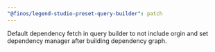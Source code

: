 ```yaml
---
"@finos/legend-studio-preset-query-builder": patch
---
```


Default dependency fetch in query builder to not include orgin and set dependency manager after building dependency graph.